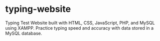 # typing-website
Typing Test Website built with HTML, CSS, JavaScript, PHP, and MySQL using XAMPP. Practice typing speed and accuracy with data stored in a MySQL database.
